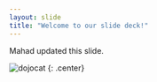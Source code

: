 ```yaml
---
layout: slide
title: "Welcome to our slide deck!"
---
```


Mahad updated this slide.

![dojocat](https://octodex.github.com/images/dojocat.jpg)
{: .center}
